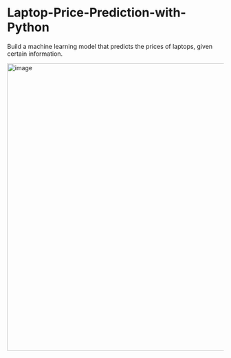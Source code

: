 # Laptop-Price-Prediction-with-Python

Build a machine learning model that predicts the prices of laptops, given certain information.

<img width="668" alt="image" src="https://github.com/user-attachments/assets/bc887703-3f43-4017-a4f0-70b45d3ca8b4">


